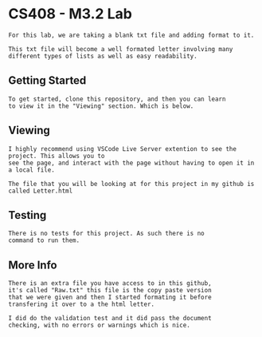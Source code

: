 # CS408 - M3.2 Lab
    For this lab, we are taking a blank txt file and adding format to it.

    This txt file will become a well formated letter involving many 
    different types of lists as well as easy readability.

## Getting Started
    To get started, clone this repository, and then you can learn 
    to view it in the "Viewing" section. Which is below.

## Viewing
    I highly recommend using VSCode Live Server extention to see the project. This allows you to
    see the page, and interact with the page without having to open it in a local file.

    The file that you will be looking at for this project in my github is called Letter.html
    
## Testing
    There is no tests for this project. As such there is no
    command to run them.

## More Info
    There is an extra file you have access to in this github, 
    it's called "Raw.txt" this file is the copy paste version 
    that we were given and then I started formating it before 
    transfering it over to a the html letter.

    I did do the validation test and it did pass the document 
    checking, with no errors or warnings which is nice.